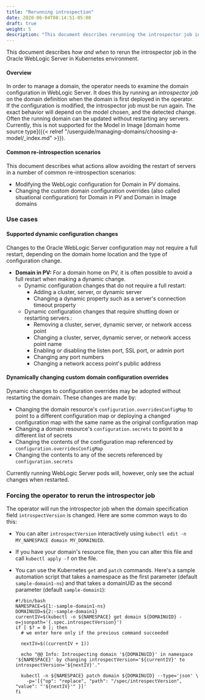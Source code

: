 ```yaml
---
title: "Rerunning introspection"
date: 2020-06-04T08:14:51-05:00
draft: true
weight: 5
description: "This document describes rerunning the introspector job in the Oracle WebLogic Server in Kubernetes environment."
---
```



This document describes _how and when_ to rerun the introspector job in the Oracle WebLogic Server in Kubernetes environment.

#### Overview

In order to manage a domain, the operator needs to examine the domain configuration in WebLogic Server. It does this by running an _introspector job_
on the domain definition when the domain is first deployed in the operator. If the configuration is modified,
the introspector job must be run again. The exact behavior will depend on the model chosen, and the detected change. Often the running
domain can be updated without restarting any servers. Currently, this is not supported for 
the Model in Image [domain home source type]({{< relref "/userguide/managing-domains/choosing-a-model/_index.md" >}}).

#### Common re-introspection scenarios

This document describes what actions allow avoiding the restart of servers in a number of common re-introspection scenarios:

* Modifying the WebLogic configuration for Domain in PV domains.
* Changing the custom domain configuration overrides (also called situational configuration) for Domain in PV and Domain in Image domains

### Use cases

#### Supported dynamic configuration changes

Changes to the Oracle WebLogic Server configuration may not require a full restart, depending on the domain home location 
and the type of configuration change.

* **Domain in PV:**
For a domain home on PV, it is often possible to avoid a full restart when making a dynamic change.
    * Dynamic configuration changes that do not require a full restart:
      * Adding a cluster, server, or dynamic server
      * Changing a dynamic property such as a server's connection timeout property
    * Dynamic configuration changes that require shutting down or restarting servers.:  
      * Removing a cluster, server, dynamic server, or network access point
      * Changing a cluster, server, dynamic server, or network access point name
      * Enabling or disabling the listen port, SSL port, or admin port
      * Changing any port numbers
      * Changing a network access point's public address

#### Dynamically changing custom domain configuration overrides

Dynamic changes to configuration overrides may be adopted without restarting the domain. These changes are made by:
  * Changing the domain resource's `configuration.overridesConfigMap` to point to a different configuration map or 
  deploying a changed configuration map with the same name as the original configuration map
  * Changing a domain resource's `configuration.secrets` to point to a different list of secrets
  * Changing the contents of the configuration map referenced by `configuration.overridesConfigMap`
  * Changing the contents to any of the secrets referenced by `configuration.secrets`
  
Currently running WebLogic Server pods will, however, only see the actual changes when restarted.  
<!-- Note: this will change when the "Implement distribution strategy for config override changes" feature is merged. --> 

### Forcing the operator to rerun the introspector job

The operator will run the introspector job when the domain specification field `introspectVersion` is changed.  Here are some common ways to do this:

 - You can alter `introspectVersion` interactively using `kubectl edit -n MY_NAMESPACE domain MY_DOMAINUID`.

 - If you have your domain's resource file, then you can alter this file and call `kubectl apply -f` on the file.

 - You can use the Kubernetes `get` and `patch` commands. Here's a sample automation script that takes a namespace as the first parameter (default `sample-domain1-ns`) and that takes a domainUID as the second parameter (default `sample-domain1`):

   ```
   #!/bin/bash
   NAMESPACE=${1:-sample-domain1-ns}
   DOMAINUID=${2:-sample-domain1}
   currentIV=$(kubectl -n ${NAMESPACE} get domain ${DOMAINUID} -o=jsonpath='{.spec.introspectVersion}')
   if [ $? = 0 ]; then
     # we enter here only if the previous command succeeded

     nextIV=$((currentIV + 1))

     echo "@@ Info: Introspecting domain '${DOMAINUID}' in namespace '${NAMESPACE}' by changing introspectVersion='${currentIV}' to introspectVersion='${nextIV}'."

     kubectl -n ${NAMESPACE} patch domain ${DOMAINUID} --type='json' \
       -p='[{"op": "replace", "path": "/spec/introspectVersion", "value": "'${nextIV}'" }]'
   fi
   ```
 
